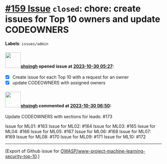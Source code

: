 # [\#159 Issue](https://github.com/OWASP/www-project-machine-learning-security-top-10/issues/159) `closed`: chore: create issues for Top 10 owners and update CODEOWNERS
**Labels**: `issues/admin`


#### <img src="https://avatars.githubusercontent.com/u/412800?v=4" width="50">[shsingh](https://github.com/shsingh) opened issue at [2023-10-30 05:27](https://github.com/OWASP/www-project-machine-learning-security-top-10/issues/159):

- [x] Create issue for each Top 10 with a request for an owner
- [x] update CODEOWNERS with assigned owners

#### <img src="https://avatars.githubusercontent.com/u/412800?v=4" width="50">[shsingh](https://github.com/shsingh) commented at [2023-10-30 06:50](https://github.com/OWASP/www-project-machine-learning-security-top-10/issues/159#issuecomment-1784579286):

Update CODEOWNERS with sections for leads: #173 

Issue for ML01: #163 
Issue for ML02: #164 
Issue for ML03: #165 
Issue for ML04: #166 
Issue for ML05: #167 
Issue for ML06: #168 
Issue for ML07: #169 
Issue for ML08: #170 
Issue for ML09: #171 
Issue for ML10: #172


-------------------------------------------------------------------------------



[Export of Github issue for [OWASP/www-project-machine-learning-security-top-10](https://github.com/OWASP/www-project-machine-learning-security-top-10).]
